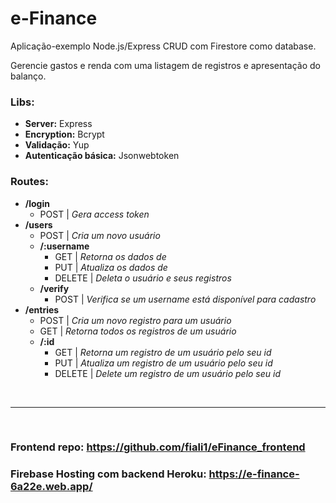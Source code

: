 # e-Finance
Aplicação-exemplo Node.js/Express CRUD com Firestore como database.

Gerencie gastos e renda com uma listagem de registros e apresentação do balanço.

### Libs: 
* **Server:** Express 
* **Encryption:** Bcrypt
* **Validação:** Yup
* **Autenticação básica:** Jsonwebtoken
### Routes: 
* **/login**
  * POST | _Gera access token_
* **/users**
  * POST | _Cria um novo usuário_
  * **/:username**
    * GET | _Retorna os dados de <username>_
    * PUT | _Atualiza os dados de <username>_
    * DELETE | _Deleta o usuário <username> e seus registros_
  * **/verify**
    * POST | _Verifica se um username está disponível para cadastro_
* **/entries**
  * POST | _Cria um novo registro para um usuário_
  * GET | _Retorna todos os registros de um usuário_
  * **/:id**
    * GET | _Retorna um registro de um usuário pelo seu id_
    * PUT | _Atualiza um registro de um usuário pelo seu id_
    * DELETE | _Delete um registro de um usuário pelo seu id_

<br>
<hr>
<br>

### **Frontend repo:** https://github.com/fiali1/eFinance_frontend

### **Firebase Hosting com backend Heroku:** https://e-finance-6a22e.web.app/
